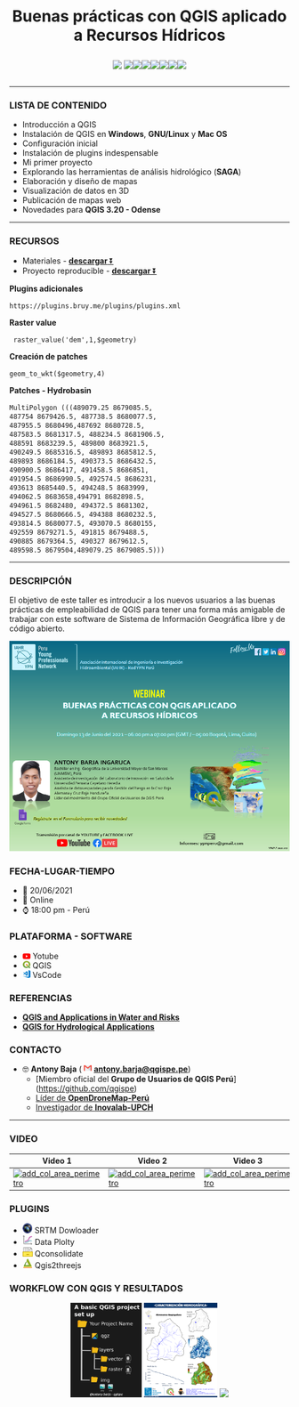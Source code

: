 <h1><p align = "center"><b>Buenas prácticas con QGIS aplicado a Recursos Hídricos</b></p></h1>
<table align="center">
 <p align = "center">
   <a href="https://www.linkedin.com/in/antonybarja/"><img src="https://img.shields.io/badge/Autor-Antony%20Barja-lightgrey?style=for-the-badge"></a> <a href="https://github.com/ambarja/Buenas-practicas-con-QGIS/discussions/new"><img src="https://img.shields.io/badge/discusión-participa-brightgreen?style=for-the-badge&logo=githubhref="/></a><a href="https://github.com/qgispe"><img src="https://img.shields.io/badge/QGISPeru-%23FF0000.svg?&style=for-the-badge&logo=qgis&logoColor=white"/></a><a href="https://www.linkedin.com/in/antonybarja/"><img src="https://img.shields.io/badge/linkedin-%230077B5.svg?&style=for-the-badge&logo=linkedin&logoColor=white"/></a><a href="https://twitter.com/antony_barja"><img src="https://img.shields.io/badge/twitter-%231DA1F2.svg?&style=for-the-badge&logo=twitter&logoColor=white"/></a><a href="https://www.youtube.com/channel/UCuWvYTTYCZBmbDoEbsY2MSw"><img src="https://img.shields.io/badge/youtube-%23FF0000.svg?&style=for-the-badge&logo=youtube&logoColor=white"/></a><a href="https://github.com/ambarja/Buenas-practicas-con-QGIS/stargazers"><img src="https://img.shields.io/github/stars/ambarja/Buenas-practicas-con-QGIS?style=for-the-badge"/></a><a href="https://github.com/ambarja/Buenas-practicas-con-QGIS/fork?fragment=1"><img src="https://img.shields.io/github/forks/ambarja/Buenas-practicas-con-QGIS?style=for-the-badge"/></a>
 </p>
</table>

---

### **LISTA DE CONTENIDO**
 - Introducción a QGIS
 - Instalación de QGIS en **Windows**, **GNU/Linux** y **Mac
  OS**
 - Configuración inicial
 - Instalación de plugins indespensable
 - Mi primer proyecto
 - Explorando las herramientas de análisis hidrológico (**SAGA**)
 - Elaboración y diseño de mapas
 - Visualización de datos en 3D
 - Publicación de mapas web
 - Novedades para **QGIS 3.20 - Odense**

---
### **RECURSOS**
* Materiales - [**descargar** ⏬ ](https://github.com/ambarja/Buenas-practicas-con-QGIS/raw/main/materiales/materiales.tar.xz)
* Proyecto reproducible - [**descargar** ⏬](https://github.com/ambarja/Buenas-practicas-con-QGIS/raw/main/materiales/hydroQGIS.tar.xz)


**Plugins adicionales**
```
https://plugins.bruy.me/plugins/plugins.xml
```

**Raster value**
```
 raster_value('dem',1,$geometry)
```
**Creación de patches**
```
geom_to_wkt($geometry,4)
```

**Patches - Hydrobasin**

```
MultiPolygon (((489079.25 8679085.5,
487754 8679426.5, 487738.5 8680077.5,
487955.5 8680496,487692 8680728.5,
487583.5 8681317.5, 488234.5 8681906.5,
488591 8683239.5, 489800 8683921.5,
490249.5 8685316.5, 489893 8685812.5,
489893 8686184.5, 490373.5 8686432.5,
490900.5 8686417, 491458.5 8686851,
491954.5 8686990.5, 492574.5 8686231,
493613 8685440.5, 494248.5 8683999,
494062.5 8683658,494791 8682898.5,
494961.5 8682480, 494372.5 8681302,
494527.5 8680666.5, 494388 8680232.5,
493814.5 8680077.5, 493070.5 8680155,
492559 8679271.5, 491815 8679488.5,
490885 8679364.5, 490327 8679612.5,
489598.5 8679504,489079.25 8679085.5)))

```
---
### **DESCRIPCIÓN**

El objetivo de este taller es introducir a los nuevos usuarios a las buenas prácticas de empleabilidad de QGIS para tener una forma más amigable de trabajar con este
software de Sistema de Información Geográfica libre y
 de código abierto.

![](./img/flyer.png)


### **FECHA-LUGAR-TIEMPO**
 * 📅 20/06/2021
 * 🔵 Online
 * ⌚ 18:00 pm - Perú

### **PLATAFORMA - SOFTWARE**
 * <img src="./img/youtube.png" height=10> Yotube
 * <img src="./img/qgis.png" height=14> QGIS
 * <img src="./img/vscode.png" height=14> VsCode

### **REFERENCIAS**

 * [**QGIS and Applications in Water and Risks**](https://www.wiley.com/en-cr/QGIS+and+Applications+in+Water+and+Risks-p-9781786302717)
 * [**QGIS for Hydrological Applications**](https://locatepress.com/hyd)

### **CONTACTO**
* 🤓 **Antony Baja** ( <img src="./img/email.png" height=14> <b>antony.barja@qgispe.pe</b>)
  - [Miembro oficial del **Grupo de Usuarios de QGIS Perú**] (https://github.com/qgispe)
  - [Líder de **OpenDroneMap-Perú**](https://www.facebook.com/groups/1467793856763738)
  - [Investigador de **Inovalab-UPCH**](https://www.innovalab.info/)

----

### **VIDEO**

Video 1 | Video 2 | Video 3 | Video 4
--------|---------|---------|--------
 [![add_col_area_perimetro](https://img.youtube.com/vi/6upwMfROKuI/0.jpg)](https://www.youtube.com/watch?v=6upwMfROKuI "Buenas prácticas con QGIS aplicado a los recursos hídricos")| [![add_col_area_perimetro](https://img.youtube.com/vi/aA93bcluOtE/0.jpg)](https://youtu.be/ujLGbsreqYY "Reportes con QGIS y DataPlotly") |[![add_col_area_perimetro](https://img.youtube.com/vi/9AYsjpZFBs4/0.jpg)](https://youtu.be/GhJwzl8HDs8 "Visualización de 3D dentro QGIS") |[![add_col_area_perimetro](https://img.youtube.com/vi/pGnZdj4W8ew/0.jpg)](https://www.youtube.com/watch?v=pGnZdj4W8ew "Gráficos estadísticos con DataPlotly en QGIS")





### **PLUGINS**
* <img src="./img/srtm.png" height=18> SRTM Dowloader
* <img src="./img/dataplotly.png" height=18> Data Plolty
* <img src="./img/qconsolidate.svg" height=18> Qconsolidate
* <img src="./img/Qgis2threejs.png" height=18> Qgis2threejs

### **WORKFLOW CON QGIS Y RESULTADOS**
<table>
 <p align="center">
  <img src= "img/workflow_black_300.png" height= "170px">
  <img src="img/map.png" height="170px">
  <img src="img/mp4gif.gif" width="300px">
 </p>
</table>